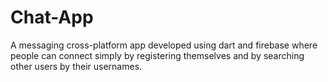 # Chat-App

A messaging cross-platform app developed using dart and firebase where people can connect simply by registering themselves and by searching other users by their usernames.

